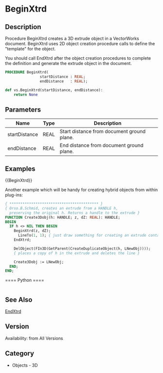 # BeginXtrd

## Description
Procedure BeginXtrd creates a 3D extrude object in a VectorWorks document. BeginXtrd uses 2D object creation procedure calls to define the &quot;template&quot; for the object. 

You should call EndXtrd after the object creation procedures to complete the definition and generate the extrude object in the document.

```pascal
PROCEDURE BeginXtrd(
				startDistance : REAL;
				endDistance   : REAL);
```

```python
def vs.BeginXtrd(startDistance, endDistance):
    return None
```

## Parameters
|Name|Type|Description|
|---|---|---|
|startDistance|REAL|Start distance from document ground plane.|
|endDistance|REAL|End distance from document ground plane.|

## Examples
{{BeginXtrd}}

Another example which will be handy for creating hybrid objects from within plug-ins:
```pascal
{ ***************************************** }
{ Orso.B.Schmid, creates an extrude from a HANDLE h,
  preserving the original h. Returns a handle to the extrude }
FUNCTION Create3Dobj(h: HANDLE; z, dZ: REAL): HANDLE;
BEGIN
  IF h <> NIL THEN BEGIN
    BeginXtrd(z, dZ);
      LineTo(1, 1); { just draw something for creating an extrude container }
    EndXtrd;

    DelObject(FIn3D(GetParent(CreateDuplicateObject(h, LNewObj))));
    { places a copy of h in the extrude and deletes the line }

    Create3Dobj := LNewObj;
  END;
END;
```
==== Python ====
```python

```

## See Also
[EndXtrd](EndXtrd.md)

## Version
Availability: from All Versions

## Category
* Objects - 3D

